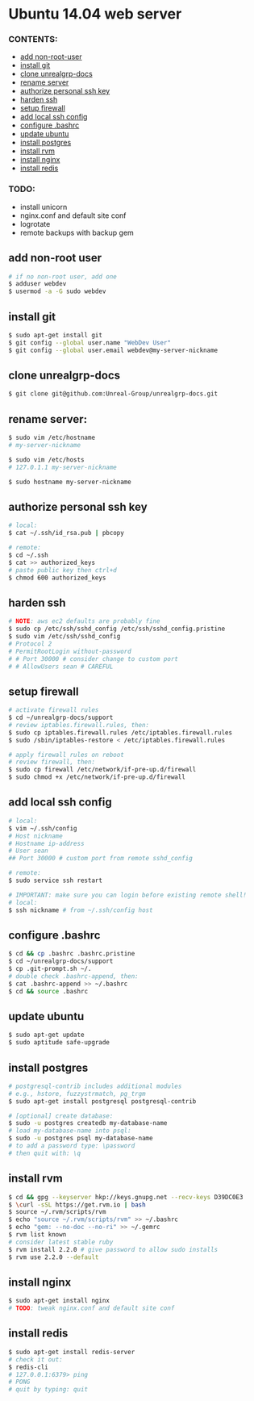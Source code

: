 # Ubuntu 14.04 web server

### CONTENTS:
- [add non-root-user](#add-non-root-user)
- [install git](#install-git)
- [clone unrealgrp-docs](#clone-unrealgrp-docs)
- [rename server](#rename-server)
- [authorize personal ssh key](#authorize-personal-ssh-key)
- [harden ssh](#harden-ssh)
- [setup firewall](#setup-firewall)
- [add local ssh config](#add-local-ssh-config)
- [configure .bashrc](#configure-bashrc)
- [update ubuntu](#update-ubuntu)
- [install postgres](#install-postgres)
- [install rvm](#install-rvm)
- [install nginx](#install-nginx)
- [install redis](#install-redis)

### TODO:
- install unicorn
- nginx.conf and default site conf
- logrotate
- remote backups with backup gem

## add non-root user
```bash
# if no non-root user, add one
$ adduser webdev
$ usermod -a -G sudo webdev
```

## install git
```bash
$ sudo apt-get install git
$ git config --global user.name "WebDev User"
$ git config --global user.email webdev@my-server-nickname
```

## clone unrealgrp-docs
```bash
$ git clone git@github.com:Unreal-Group/unrealgrp-docs.git
```

## rename server:
```bash
$ sudo vim /etc/hostname
# my-server-nickname

$ sudo vim /etc/hosts
# 127.0.1.1 my-server-nickname

$ sudo hostname my-server-nickname
```

## authorize personal ssh key
```bash
# local:
$ cat ~/.ssh/id_rsa.pub | pbcopy

# remote:
$ cd ~/.ssh
$ cat >> authorized_keys
# paste public key then ctrl+d
$ chmod 600 authorized_keys
```

## harden ssh
```bash
# NOTE: aws ec2 defaults are probably fine
$ sudo cp /etc/ssh/sshd_config /etc/ssh/sshd_config.pristine
$ sudo vim /etc/ssh/sshd_config
# Protocol 2
# PermitRootLogin without-password
# # Port 30000 # consider change to custom port
# # AllowUsers sean # CAREFUL
```

## setup firewall
```bash
# activate firewall rules
$ cd ~/unrealgrp-docs/support
# review iptables.firewall.rules, then:
$ sudo cp iptables.firewall.rules /etc/iptables.firewall.rules
$ sudo /sbin/iptables-restore < /etc/iptables.firewall.rules

# apply firewall rules on reboot
# review firewall, then:
$ sudo cp firewall /etc/network/if-pre-up.d/firewall
$ sudo chmod +x /etc/network/if-pre-up.d/firewall
```

## add local ssh config
```bash
# local:
$ vim ~/.ssh/config
# Host nickname
# Hostname ip-address
# User sean
## Port 30000 # custom port from remote sshd_config

# remote:
$ sudo service ssh restart

# IMPORTANT: make sure you can login before existing remote shell!
# local:
$ ssh nickname # from ~/.ssh/config host
```

## configure .bashrc
```bash
$ cd && cp .bashrc .bashrc.pristine
$ cd ~/unrealgrp-docs/support
$ cp .git-prompt.sh ~/.
# double check .bashrc-append, then:
$ cat .bashrc-append >> ~/.bashrc
$ cd && source .bashrc
```

## update ubuntu
```bash
$ sudo apt-get update
$ sudo aptitude safe-upgrade
```

## install postgres
```bash
# postgresql-contrib includes additional modules
# e.g., hstore, fuzzystrmatch, pg_trgm
$ sudo apt-get install postgresql postgresql-contrib

# [optional] create database:
$ sudo -u postgres createdb my-database-name
# load my-database-name into psql:
$ sudo -u postgres psql my-database-name
# to add a password type: \password
# then quit with: \q
```

## install rvm
```bash
$ cd && gpg --keyserver hkp://keys.gnupg.net --recv-keys D39DC0E3
$ \curl -sSL https://get.rvm.io | bash
$ source ~/.rvm/scripts/rvm
$ echo "source ~/.rvm/scripts/rvm" >> ~/.bashrc
$ echo "gem: --no-doc --no-ri" >> ~/.gemrc
$ rvm list known
# consider latest stable ruby
$ rvm install 2.2.0 # give password to allow sudo installs
$ rvm use 2.2.0 --default
```

## install nginx
```bash
$ sudo apt-get install nginx
# TODO: tweak nginx.conf and default site conf
```

## install redis
```bash
$ sudo apt-get install redis-server
# check it out:
$ redis-cli
# 127.0.0.1:6379> ping
# PONG
# quit by typing: quit
```
